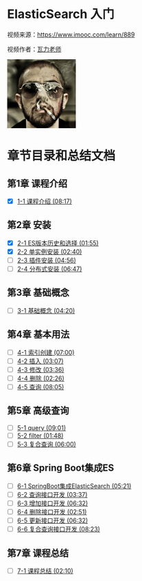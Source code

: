 # ElasticSearch 入门

视频来源：https://www.imooc.com/learn/889

视频作者：[瓦力老师](https://www.imooc.com/t/5646367 "https://www.imooc.com/t/5646367")

![](./doc/img/瓦力老师.jpg)


# 章节目录和总结文档

## 第1章 课程介绍

* [x] [1-1 课程介绍 (08:17)](./doc/1-1_课程介绍.md)

## 第2章 安装

* [x] [2-1 ES版本历史和选择 (01:55)](./doc/2-1_ES版本历史和选择.md)
* [x] [2-2 单实例安装 (02:40)](./doc/2-2_单实例安装.md)
* [ ] [2-3 插件安装 (04:56)](./doc/2-3_插件安装.md)
* [ ] [2-4 分布式安装 (06:47)](./doc/2-4_分布式安装.md)

## 第3章 基础概念

* [ ] [3-1 基础概念 (04:20)](./doc/3-1_基础概念.md)

## 第4章 基本用法

* [ ] [4-1 索引创建 (07:00)](./doc/4-1_索引创建.md)
* [ ] [4-2 插入 (03:07)](./doc/4-2_插入.md)
* [ ] [4-3 修改 (03:36)](./doc/4-3_修改.md)
* [ ] [4-4 删除 (02:26)](./doc/4-4_删除.md)
* [ ] [4-5 查询 (08:05)](./doc/4-5_查询.md)

## 第5章 高级查询

* [ ] [5-1 query (09:01)](./doc/5-1_query.md)
* [ ] [5-2 filter (01:48)](./doc/5-2_filter.md)
* [ ] [5-3 复合查询 (06:00)](./doc/5-3_复合查询.md)

## 第6章 Spring Boot集成ES

* [ ] [6-1 SpringBoot集成ElasticSearch (05:21)](./doc/6-1_SpringBoot集成ElasticSearch.md)
* [ ] [6-2 查询接口开发 (03:37)](./doc/6-2_查询接口开发.md)
* [ ] [6-3 增加接口开发 (06:32)](./doc/6-3_增加接口开发.md)
* [ ] [6-4 删除接口开发 (02:51)](./doc/6-4_删除接口开发.md)
* [ ] [6-5 更新接口开发 (06:32)](./doc/6-5_更新接口开发.md)
* [ ] [6-6 复合查询接口开发 (08:23)](./doc/6-6_复合查询接口开发.md)

## 第7章 课程总结

* [ ] [7-1 课程总结 (02:10)](./doc/7-1_课程总结.md)

